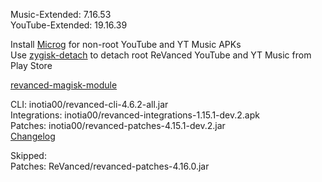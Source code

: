 Music-Extended: 7.16.53  
YouTube-Extended: 19.16.39  

Install [Microg](https://github.com/ReVanced/GmsCore/releases) for non-root YouTube and YT Music APKs  
Use [zygisk-detach](https://github.com/j-hc/zygisk-detach) to detach root ReVanced YouTube and YT Music from Play Store  

[revanced-magisk-module](https://github.com/j-hc/revanced-magisk-module)
  
CLI: inotia00/revanced-cli-4.6.2-all.jar  
Integrations: inotia00/revanced-integrations-1.15.1-dev.2.apk  
Patches: inotia00/revanced-patches-4.15.1-dev.2.jar  
[Changelog](https://github.com/inotia00/revanced-patches/releases/tag/v4.15.1-dev.2)  

Skipped:  
Patches: ReVanced/revanced-patches-4.16.0.jar        
